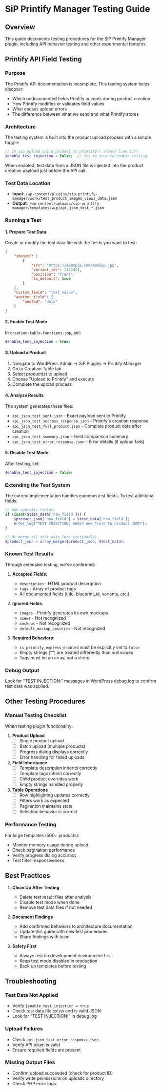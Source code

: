 # SiP Printify Manager Testing Guide

## Overview

This guide documents testing procedures for the SiP Printify Manager plugin, including API behavior testing and other experimental features.

## Printify API Field Testing

### Purpose

The Printify API documentation is incomplete. This testing system helps discover:
- Which undocumented fields Printify accepts during product creation
- How Printify modifies or validates field values
- What causes upload errors
- The difference between what we send and what Printify stores

### Architecture

The testing system is built into the product upload process with a simple toggle:

```php
// In sip_upload_child_product_to_printify() around line 1177
$enable_test_injection = false;  // Set to true to enable testing
```

When enabled, test data from a JSON file is injected into the product creation payload just before the API call.

### Test Data Location

- **Input**: `/wp-content/plugins/sip-printify-manager/work/test_product_images_views_data.json`
- **Output**: `/wp-content/uploads/sip-printify-manager/templates/wip/api_json_test_*.json`

### Running a Test

#### 1. Prepare Test Data

Create or modify the test data file with the fields you want to test:

```json
{
    "images": [
        {
            "src": "https://example.com/mockup.jpg",
            "variant_ids": [12345],
            "position": "front",
            "is_default": true
        }
    ],
    "custom_field": "test_value",
    "another_field": {
        "nested": "data"
    }
}
```

#### 2. Enable Test Mode

In `creation-table-functions.php`, set:
```php
$enable_test_injection = true;
```

#### 3. Upload a Product

1. Navigate to WordPress Admin → SiP Plugins → Printify Manager
2. Go to Creation Table tab
3. Select product(s) to upload
4. Choose "Upload to Printify" and execute
5. Complete the upload process

#### 4. Analyze Results

The system generates these files:
- `api_json_test_sent.json` - Exact payload sent to Printify
- `api_json_test_success_response.json` - Printify's creation response
- `api_json_test_full_product.json` - Complete product data after creation
- `api_json_test_summary.json` - Field comparison summary
- `api_json_test_error_response.json` - Error details (if upload fails)

#### 5. Disable Test Mode

After testing, set:
```php
$enable_test_injection = false;
```

### Extending the Test System

The current implementation handles common test fields. To test additional fields:

```php
// Add specific fields:
if (isset($test_data['new_field'])) {
    $product_json['new_field'] = $test_data['new_field'];
    error_log("TEST INJECTION: Added new_field to product JSON");
}

// Or merge all test data (use cautiously):
$product_json = array_merge($product_json, $test_data);
```

### Known Test Results

Through extensive testing, we've confirmed:

1. **Accepted Fields**:
   - `description` - HTML product description
   - `tags` - Array of product tags
   - All documented fields (title, blueprint_id, variants, etc.)

2. **Ignored Fields**:
   - `images` - Printify generates its own mockups
   - `views` - Not recognized
   - `mockups` - Not recognized
   - `default_mockup_position` - Not recognized

3. **Required Behaviors**:
   - `is_printify_express_enabled` must be explicitly set to `false`
   - Empty strings ("") are treated differently than null values
   - Tags must be an array, not a string

### Debug Output

Look for "TEST INJECTION:" messages in WordPress debug.log to confirm test data was applied.

## Other Testing Procedures

### Manual Testing Checklist

When testing plugin functionality:

1. **Product Upload**
   - [ ] Single product upload
   - [ ] Batch upload (multiple products)
   - [ ] Progress dialog displays correctly
   - [ ] Error handling for failed uploads

2. **Field Inheritance**
   - [ ] Template description inherits correctly
   - [ ] Template tags inherit correctly
   - [ ] Child product overrides work
   - [ ] Empty strings handled properly

3. **Table Operations**
   - [ ] Row highlighting updates correctly
   - [ ] Filters work as expected
   - [ ] Pagination maintains state
   - [ ] Selection behavior is correct

### Performance Testing

For large templates (500+ products):
- Monitor memory usage during upload
- Check pagination performance
- Verify progress dialog accuracy
- Test filter responsiveness

## Best Practices

1. **Clean Up After Testing**
   - Delete test result files after analysis
   - Disable test mode when done
   - Remove test data files if not needed

2. **Document Findings**
   - Add confirmed behaviors to architecture documentation
   - Update this guide with new test procedures
   - Share findings with team

3. **Safety First**
   - Always test on development environment first
   - Keep test mode disabled in production
   - Back up templates before testing

## Troubleshooting

### Test Data Not Applied
- Verify `$enable_test_injection = true`
- Check test data file exists and is valid JSON
- Look for "TEST INJECTION:" in debug.log

### Upload Failures
- Check `api_json_test_error_response.json`
- Verify API token is valid
- Ensure required fields are present

### Missing Output Files
- Confirm upload succeeded (check for product ID)
- Verify write permissions on uploads directory
- Check PHP error logs